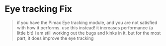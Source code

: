 # Eye tracking Fix
> if you have the Pimax Eye tracking module, and you are not satisfied with how it performs. use this instead! it increases performance (a little bit) i am still working out the bugs and kinks in it. but for the most part, it does improve the eye tracking
